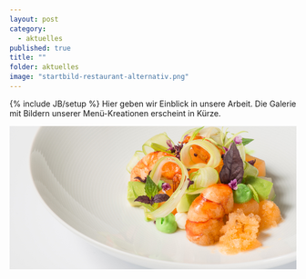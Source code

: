 ```yaml
---
layout: post
category: 
  - aktuelles
published: true
title: ""
folder: aktuelles
image: "startbild-restaurant-alternativ.png"
---
```


{% include JB/setup %}
Hier geben wir Einblick in unsere Arbeit.
Die Galerie mit Bildern unserer Menü-Kreationen erscheint in Kürze.

![Food_Equitable_068.jpg](/assets/images/galerie/Food_Equitable_068.jpg)

<!-- Und immer wieder entdecken wir neue Stories. Manchmal so, manchmal anders.

###Entdecken auch Sie. -->